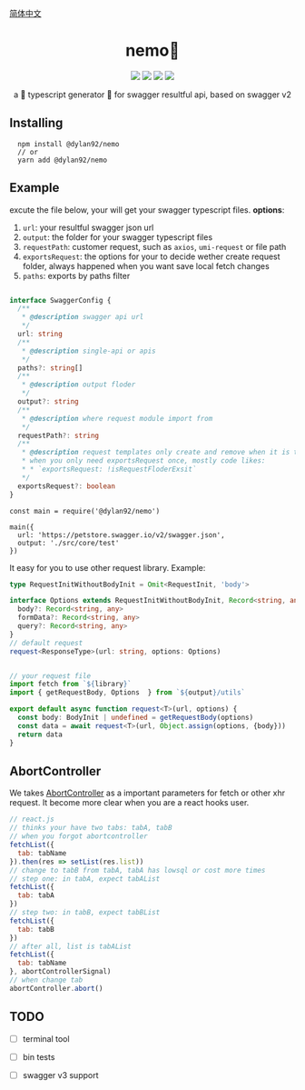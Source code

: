 
[简体中文](Readme.zh.md)

<h1 style="text-align: center">nemo🐠</h1>

<div  style="text-align: center">
<img src="https://img.shields.io/npm/v/@dylan92/nemo?color=%23&style=plastic" />
<img src="https://img.shields.io/travis/com/diveDylan/nemo?style=plastic"/>
<img src="https://img.shields.io/codecov/c/github/diveDylan/nemo?style=plastic"/>
<img src="https://img.shields.io/npm/dw/@dylan92/nemo?style=plastic">
</div>

<p  style="text-align: center"> a 💪 typescript generator 🔨 for swagger resultful api, based on swagger v2 </p>




## Installing
```node
  npm install @dylan92/nemo
  // or
  yarn add @dylan92/nemo
```

## Example
excute the file below, your will get your swagger typescript files.
<b>options</b>:
  
  1. `url`: your resultful swagger json url
  2. `output`: the folder for your swagger typescript files
  3. `requestPath`: customer request, such as `axios`, `umi-request` or file path
  4. `exportsRequest`: the options for your to decide wether create request folder, always happened when you want save local fetch changes
  5. `paths`: exports by paths filter

```typescript

interface SwaggerConfig {
  /**
   * @description swagger api url
   */
  url: string
  /**
   * @description single-api or apis
   */
  paths?: string[]
  /**
   * @description output floder
   */
  output?: string
  /**
   * @description where request module import from
   */
  requestPath?: string
  /**
   * @description request templates only create and remove when it is true
   * when you only need exportsRequest once, mostly code likes:
   * * `exportsRequest: !isRequestFloderExsit`
   */
  exportsRequest?: boolean
}
```
```node
const main = require('@dylan92/nemo')

main({
  url: 'https://petstore.swagger.io/v2/swagger.json',
  output: './src/core/test'
})

```
It easy for you to use other request library. Example:

```typescript
type RequestInitWithoutBodyInit = Omit<RequestInit, 'body'>

interface Options extends RequestInitWithoutBodyInit, Record<string, any> {
  body?: Record<string, any>
  formData?: Record<string, any>
  query?: Record<string, any>
}
// default request
request<ResponseType>(url: string, options: Options)


// your request file
import fetch from `${library}`
import { getRequestBody, Options  } from `${output}/utils`

export default async function request<T>(url, options) {
  const body: BodyInit | undefined = getRequestBody(options)
  const data = await request<T>(url, Object.assign(options, {body}))
  return data
}
```



## AbortController
We takes [AbortController](https://developer.mozilla.org/en-US/docs/Web/API/AbortController) as a important parameters for fetch or other xhr request.
It become more clear when you are a react hooks user.
```js
// react.js
// thinks your have two tabs: tabA, tabB
// when you forgot abortcontroller
fetchList({
  tab: tabName
}).then(res => setList(res.list))
// change to tabB from tabA, tabA has lowsql or cost more times
// step one: in tabA, expect tabAList
fetchList({
  tab: tabA
})
// step two: in tabB, expect tabBList
fetchList({
  tab: tabB
})
// after all, list is tabAList
fetchList({
  tab: tabName
}, abortControllerSignal)
// when change tab
abortController.abort()
```









## TODO
- [ ] terminal tool
- [ ] bin tests
- [ ] swagger v3 support


